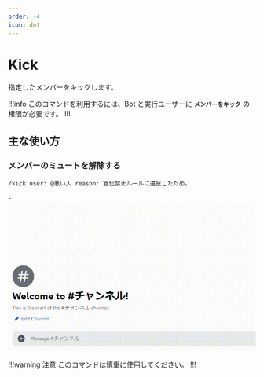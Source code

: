 ```yaml
---
order: -4
icon: dot
---
```


# Kick
指定したメンバーをキックします。

!!!info
このコマンドを利用するには、Bot と実行ユーザーに **`メンバーをキック`** の権限が必要です。
!!!

## 主な使い方
### メンバーのミュートを解除する

``` コマンドの実行例
/kick user: @悪い人 reason: 宣伝禁止ルールに違反したため。
```
-![応答例](default-response.gif)

!!!warning 注意
このコマンドは慎重に使用してください。
!!!
